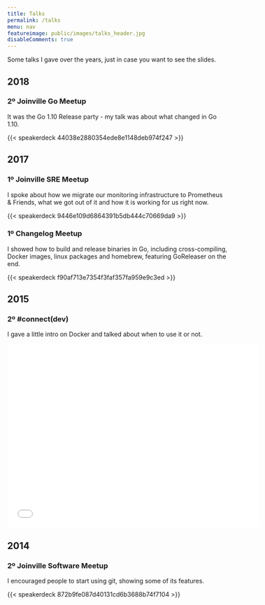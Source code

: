```yaml
---
title: Talks
permalink: /talks
menu: nav
featureimage: public/images/talks_header.jpg
disableComments: true
---
```


Some talks I gave over the years, just in case you want to see the slides.

## 2018

### 2º Joinville Go Meetup

It was the Go 1.10 Release party - my talk was about what changed in
Go 1.10.

{{< speakerdeck 44038e2880354ede8e1148deb974f247 >}}


## 2017

### 1º Joinville SRE Meetup

I spoke about how we migrate our monitoring infrastructure to Prometheus &
Friends, what we got out of it and how it is working for us right now.

{{< speakerdeck 9446e109d6864391b5db444c70669da9 >}}

### 1º Changelog Meetup

I showed how to build and release binaries in Go, including cross-compiling,
Docker images, linux packages and homebrew, featuring GoReleaser on the end.

{{< speakerdeck f90af713e7354f3faf357fa959e9c3ed >}}

## 2015

### 2º #connect(dev)

I gave a little intro on Docker and talked about when to use it or not.

<iframe src="//slides.com/caarlos0/why-docker/embed?style=light" width="576" height="420" scrolling="no" frameborder="0" webkitallowfullscreen mozallowfullscreen allowfullscreen></iframe>

## 2014

### 2º Joinville Software Meetup

I encouraged people to start using git, showing some of its features.

{{< speakerdeck 872b9fe087d40131cd6b3688b74f7104 >}}
